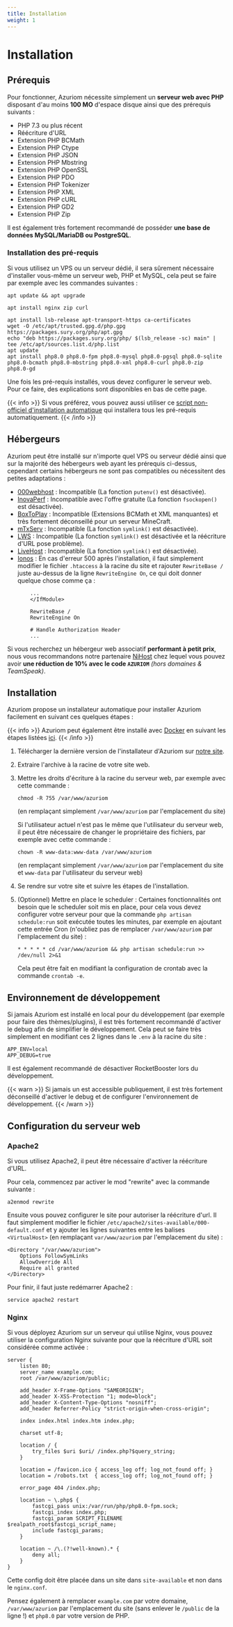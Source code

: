 ```yaml
---
title: Installation
weight: 1
---
```


# Installation

## Prérequis

Pour fonctionner, Azuriom nécessite simplement un **serveur web avec PHP** disposant d'au moins **100 MO**
d'espace disque ainsi que des prérequis suivants :

- PHP 7.3 ou plus récent
- Réécriture d'URL
- Extension PHP BCMath
- Extension PHP Ctype
- Extension PHP JSON
- Extension PHP Mbstring
- Extension PHP OpenSSL
- Extension PHP PDO
- Extension PHP Tokenizer
- Extension PHP XML
- Extension PHP cURL
- Extension PHP GD2
- Extension PHP Zip

Il est également très fortement recommandé de posséder **une base de données MySQL/MariaDB ou PostgreSQL**.

### Installation des pré-requis

Si vous utilisez un VPS ou un serveur dédié, il sera sûrement nécessaire d'installer
vous-même un serveur web, PHP et MySQL, cela peut se faire par exemple avec les commandes suivantes :
```
apt update && apt upgrade

apt install nginx zip curl

apt install lsb-release apt-transport-https ca-certificates
wget -O /etc/apt/trusted.gpg.d/php.gpg https://packages.sury.org/php/apt.gpg
echo "deb https://packages.sury.org/php/ $(lsb_release -sc) main" | tee /etc/apt/sources.list.d/php.list
apt update
apt install php8.0 php8.0-fpm php8.0-mysql php8.0-pgsql php8.0-sqlite php8.0-bcmath php8.0-mbstring php8.0-xml php8.0-curl php8.0-zip php8.0-gd
```

Une fois les pré-requis installés, vous devez configurer le serveur web. Pour ce
faire, des explications sont disponibles en bas de cette page.

{{< info >}}
Si vous préférez, vous pouvez aussi utiliser ce
[script non-officiel d'installation automatique](https://github.com/AzuriomCommunity/Script-AutoInstall)
qui installera tous les pré-requis automatiquement.
{{< /info >}}

## Hébergeurs

Azuriom peut être installé sur n'importe quel VPS ou serveur dédié ainsi que sur
la majorité des hébergeurs web ayant les prérequis ci-dessus, cependant certains
hébergeurs ne sont pas compatibles ou nécessitent des petites adaptations :
* [000webhost](https://www.000webhost.com/) : Incompatible (La fonction `putenv()` est désactivée).
* [InovaPerf](https://inovaperf.fr/) : Incompatible avec l'offre gratuite (La fonction `fsockopen()` est désactivée).
* [BoxToPlay](https://www.boxtoplay.com/) : Incompatible (Extensions BCMath et XML manquantes)
  et très fortement déconseillé pour un serveur MineCraft.
* [mTxServ](https://mtxserv.com/) : Incompatible (La fonction `symlink()` est désactivée).
* [LWS](https://www.lws.fr/) : Incompatible (La fonction `symlink()` est désactivée et la réécriture d'URL pose problème).
* [LiveHost](https://www.livehost.fr/) : Incompatible (La fonction `symlink()` est désactivée).
* [Ionos](https://www.ionos.fr/) : En cas d'erreur 500 après l'installation,
  il faut simplement modifier le fichier `.htaccess` à la racine du site et
  rajouter `RewriteBase /` juste au-dessus de la ligne `RewriteEngine On`,
  ce qui doit donner quelque chose comme ça :
    ```
        ...
        </IfModule>

        RewriteBase /
        RewriteEngine On
    
        # Handle Authorization Header
        ...
    ```

Si vous recherchez un hébergeur web associatif **performant à petit prix**, nous
vous recommandons notre partenaire [NiHost](https://www.ni-host.com/) chez lequel
vous pouvez avoir **une réduction de 10% avec le code `AZURIOM`** _(hors domaines & TeamSpeak)_.

## Installation

Azuriom propose un installateur automatique pour installer Azuriom facilement en suivant ces quelques étapes :

{{< info >}}
Azuriom peut également être installé avec [Docker](https://www.docker.com/) en suivant les étapes listées [ici](https://github.com/Azuriom/Azuriom/blob/master/docker/INSTALL.md).
{{< /info >}}

1. Télécharger la dernière version de l'installateur d'Azuriom sur [notre site](https://azuriom.com/download).

1. Extraire l'archive à la racine de votre site web.

1. Mettre les droits d'écriture à la racine du serveur web, par exemple avec cette commande :
    ```
    chmod -R 755 /var/www/azuriom
    ```
   (en remplaçant simplement `/var/www/azuriom` par l'emplacement du site)

   Si l'utilisateur actuel n'est pas le même que l'utilisateur du serveur web,
   il peut être nécessaire de changer le propriétaire des fichiers, par exemple avec cette commande :
   ```
   chown -R www-data:www-data /var/www/azuriom
   ```
   (en remplaçant simplement `/var/www/azuriom` par l'emplacement du site et `www-data` par
   l'utilisateur du serveur web)

1. Se rendre sur votre site et suivre les étapes de l'installation.

1. (Optionnel) Mettre en place le scheduler :
   Certaines fonctionnalités ont besoin que le scheduler soit mis en place, pour cela vous
   devez configurer votre serveur pour que la commande `php artisan schedule:run`
   soit exécutée toutes les minutes, par exemple en ajoutant cette entrée Cron
   (n'oubliez pas de remplacer `/var/www/azuriom` par l'emplacement du site) :
   ```
   * * * * * cd /var/www/azuriom && php artisan schedule:run >> /dev/null 2>&1
   ```
   Cela peut être fait en modifiant la configuration de crontab avec la commande `crontab -e`.


## Environnement de développement

Si jamais Azuriom est installé en local pour du développement (par exemple pour
faire des thèmes/plugins), il est très fortement recommandé d'activer le debug
afin de simplifier le développement.
Cela peut se faire très simplement en modifiant ces 2 lignes dans le `.env` à la
racine du site :
```
APP_ENV=local
APP_DEBUG=true
```

Il est également recommandé de désactiver RocketBooster lors du développement.

{{< warn >}}
Si jamais un est accessible publiquement, il est très fortement
déconseillé d'activer le debug et de configurer l'environnement de développement.
{{< /warn >}}

## Configuration du serveur web

### Apache2

Si vous utilisez Apache2, il peut être nécessaire d'activer la réécriture d'URL.

Pour cela, commencez par activer le mod "rewrite" avec la commande suivante :
```
a2enmod rewrite
```

Ensuite vous pouvez configurer le site pour autoriser la réécriture d'url.
Il faut simplement modifier le fichier `/etc/apache2/sites-available/000-default.conf`
et y ajouter les lignes suivantes entre les balises `<VirtualHost>` (en remplaçant
`var/www/azuriom` par l'emplacement du site) :
```
<Directory "/var/www/azuriom">
    Options FollowSymLinks
    AllowOverride All
    Require all granted
</Directory>
```

Pour finir, il faut juste redémarrer Apache2 :
```
service apache2 restart
```

### Nginx

Si vous déployez Azuriom sur un serveur qui utilise Nginx, vous pouvez utiliser
la configuration Nginx suivante pour que la réécriture d'URL soit considérée comme activée :

```
server {
    listen 80;
    server_name example.com;
    root /var/www/azuriom/public;

    add_header X-Frame-Options "SAMEORIGIN";
    add_header X-XSS-Protection "1; mode=block";
    add_header X-Content-Type-Options "nosniff";
    add_header Referrer-Policy "strict-origin-when-cross-origin";

    index index.html index.htm index.php;

    charset utf-8;

    location / {
        try_files $uri $uri/ /index.php?$query_string;
    }

    location = /favicon.ico { access_log off; log_not_found off; }
    location = /robots.txt  { access_log off; log_not_found off; }

    error_page 404 /index.php;

    location ~ \.php$ {
        fastcgi_pass unix:/var/run/php/php8.0-fpm.sock;
        fastcgi_index index.php;
        fastcgi_param SCRIPT_FILENAME $realpath_root$fastcgi_script_name;
        include fastcgi_params;
    }

    location ~ /\.(?!well-known).* {
        deny all;
    }
}
```

Cette config doit être placée dans un site dans `site-available` et non dans le
`nginx.conf`.

Pensez également à remplacer `example.com` par votre domaine, `/var/www/azuriom`
par l'emplacement du site (sans enlever le `/public` de la ligne !) et `php8.0`
par votre version de PHP.
